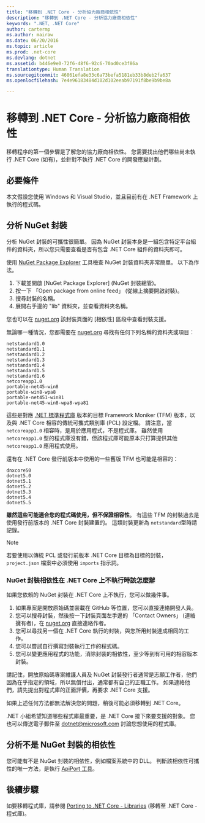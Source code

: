 ```yaml
---
title: "移轉到 .NET Core - 分析協力廠商相依性"
description: "移轉到 .NET Core - 分析協力廠商相依性"
keywords: ".NET、.NET Core"
author: cartermp
ms.author: mairaw
ms.date: 06/20/2016
ms.topic: article
ms.prod: .net-core
ms.devlang: dotnet
ms.assetid: b446e9e0-72f6-48f6-92c6-70ad0ce3f86a
translationtype: Human Translation
ms.sourcegitcommit: 46061efa8e33c6a73befa5181eb33b8deb2fa637
ms.openlocfilehash: 7e4e96183484d102d102eeab97191f8be9b9be8a

---
```


# <a name="porting-to-net-core---analyzing-your-third-party-party-dependencies"></a>移轉到 .NET Core - 分析協力廠商相依性

移轉程序的第一個步驟是了解您的協力廠商相依性。  您需要找出他們哪些尚未執行 .NET Core (如有)，並針對不執行 .NET Core 的開發應變計劃。

## <a name="prerequisites"></a>必要條件

本文假設您使用 Windows 和 Visual Studio，並且目前有在 .NET Framework 上執行的程式碼。

## <a name="analyzing-nuget-packages"></a>分析 NuGet 封裝

分析 NuGet 封裝的可攜性很簡單。  因為 NuGet 封裝本身是一組包含特定平台組件的資料夾，所以您只需要查看是否有包含 .NET Core 組件的資料夾即可。

使用 [NuGet Package Explorer](https://github.com/NuGetPackageExplorer/NuGetPackageExplorer) 工具檢查 NuGet 封裝資料夾非常簡單。  以下為作法。

1. 下載並開啟 [NuGet Package Explorer] (NuGet 封裝總管)。
2. 按一下 「Open package from online feed」 (從線上摘要開啟封裝)。
3. 搜尋封裝的名稱。
4. 展開右手邊的 "lib" 資料夾，並查看資料夾名稱。

您也可以在 [nuget.org](https://www.nuget.org/) 該封裝頁面的 [相依性] 區段中查看封裝支援。

無論哪一種情況，您都需要在 [nuget.org](https://www.nuget.org/) 尋找有任何下列名稱的資料夾或項目︰

```
netstandard1.0
netstandard1.1
netstandard1.2
netstandard1.3
netstandard1.4
netstandard1.5
netstandard1.6
netcoreapp1.0
portable-net45-win8
portable-win8-wpa8
portable-net451-win81
portable-net45-win8-wpa8-wpa81
```

這些是對應 [.NET 標準程式庫](../../standard/library.md) 版本的目標 Framework Moniker (TFM) 版本，以及與 .NET Core 相容的傳統可攜式類別庫 (PCL) 設定檔。  請注意，當 `netcoreapp1.0` 相容時，是用於應用程式，不是程式庫。  雖然使用 `netcoreapp1.0` 型的程式庫沒有錯，但該程式庫可能原本只打算提供其他 `netcoreapp1.0` 應用程式使用。

還有在 .NET Core 發行前版本中使用的一些舊版 TFM 也可能是相容的：

```
dnxcore50
dotnet5.0
dotnet5.1
dotnet5.2
dotnet5.3
dotnet5.4
dotnet5.5
```

**雖然這些可能適合您的程式碼使用，但不保證相容性**。  有這些 TFM 的封裝過去是使用發行前版本的 .NET Core 封裝建置的。  這類封裝更新為 `netstandard`型時請記錄。

> [!NOTE]
> 若要使用以傳統 PCL 或發行前版本 .NET Core 目標為目標的封裝，`project.json` 檔案中必須使用 `imports` 指示詞。

### <a name="what-to-do-when-your-nuget-package-dependency-doesnt-run-on-net-core"></a>NuGet 封裝相依性在 .NET Core 上不執行時該怎麼辦

如果您依賴的 NuGet 封裝在 .NET Core 上不執行，您可以做幾件事。

1. 如果專案是開放原始碼並裝載在 GitHub 等位置，您可以直接連絡開發人員。
2. 您可以搜尋封裝，然後按一下封裝頁面左手邊的 「Contact Owners」 (連絡擁有者)，在 [nuget.org](https://www.nuget.org/) 直接連絡作者。
3. 您可以尋找另一個在 .NET Core 執行的封裝，與您所用封裝達成相同的工作。
4. 您可以嘗試自行撰寫封裝執行工作的程式碼。
5. 您可以變更應用程式的功能，消除封裝的相依性，至少等到有可用的相容版本封裝。

請記住，開放原始碼專案維護人員及 NuGet 封裝發行者通常是志願工作者，他們因為在乎指定的領域，所以無償付出，通常都有自己的正職工作。 如果連絡他們，請先提出對程式庫的正面評價，再要求 .NET Core 支援。

如果上述任何方法都無法解決您的問題，稍後可能必須移轉到 .NET Core。

.NET 小組希望知道哪些程式庫最重要，是 .NET Core 接下來要支援的對象。 您也可以傳送電子郵件至 dotnet@microsoft.com 討論您想使用的程式庫。

## <a name="analyzing-dependencies-which-arent-nuget-packages"></a>分析不是 NuGet 封裝的相依性

您可能有不是 NuGet 封裝的相依性，例如檔案系統中的 DLL。  判斷該相依性可攜性的唯一方法，是執行 [ApiPort 工具](https://github.com/Microsoft/dotnet-apiport/blob/master/docs/HowTo/)。

## <a name="next-steps"></a>後續步驟

如要移轉程式庫，請參閱 [Porting to .NET Core - Libraries](libraries.md) (移轉至 .NET Core - 程式庫)。



<!--HONumber=Nov16_HO3-->



